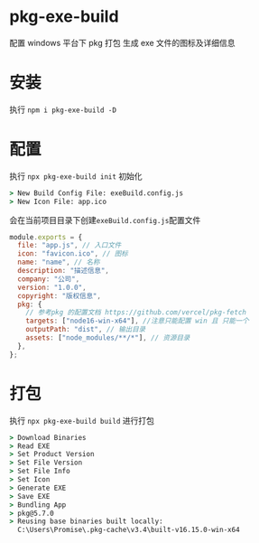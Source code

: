 # pkg-exe-build

配置 windows 平台下 pkg 打包 生成 exe 文件的图标及详细信息

# 安装

执行 `npm i pkg-exe-build -D`

# 配置

执行 `npx pkg-exe-build init` 初始化

```cmd
> New Build Config File: exeBuild.config.js
> New Icon File: app.ico
```

会在当前项目目录下创建`exeBuild.config.js`配置文件

```js
module.exports = {
  file: "app.js", // 入口文件
  icon: "favicon.ico", // 图标
  name: "name", // 名称
  description: "描述信息",
  company: "公司",
  version: "1.0.0",
  copyright: "版权信息",
  pkg: {
    // 参考pkg 的配置文档 https://github.com/vercel/pkg-fetch
    targets: ["node16-win-x64"], //注意只能配置 win 且 只能一个
    outputPath: "dist", // 输出目录
    assets: ["node_modules/**/*"], // 资源目录
  },
};
```

# 打包

执行 `npx pkg-exe-build build` 进行打包

```cmd
> Download Binaries
> Read EXE
> Set Product Version
> Set File Version
> Set File Info
> Set Icon
> Generate EXE
> Save EXE
> Bundling App
> pkg@5.7.0
> Reusing base binaries built locally:
  C:\Users\Promise\.pkg-cache\v3.4\built-v16.15.0-win-x64
```
